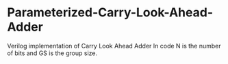 # Parameterized-Carry-Look-Ahead-Adder
Verilog implementation of Carry Look Ahead Adder 
In code N is the number of bits and GS is the group size.
